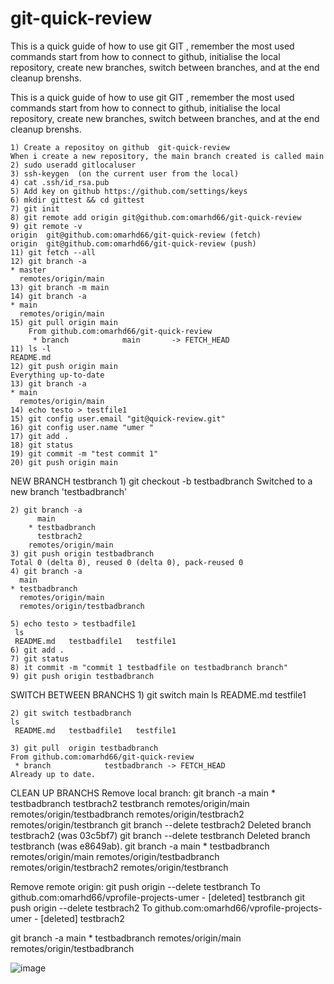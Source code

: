 # git-quick-review
This is a quick guide of how to use git GIT , remember the most used commands start from how to connect to github, initialise the local repository, create new branches, switch between branches, and at the end cleanup brenshs.


	
This is a quick guide of how to use git GIT , remember the most used commands start from how to connect to github, initialise the local repository, create new branches, switch between branches, and at the end cleanup brenshs.

	1) Create a repositoy on github  git-quick-review
	When i create a new repository, the main branch created is called main
	2) sudo useradd gitlocaluser
	3) ssh-keygen  (on the current user from the local)
	4) cat .ssh/id_rsa.pub 
	5) Add key on github https://github.com/settings/keys
	6) mkdir gittest && cd gittest
	7) git init 
	8) git remote add origin git@github.com:omarhd66/git-quick-review
	9) git remote -v
	origin  git@github.com:omarhd66/git-quick-review (fetch)
	origin  git@github.com:omarhd66/git-quick-review (push)
	11) git fetch --all
	12) git branch -a
	* master
	  remotes/origin/main
	13) git branch -m main
	14) git branch -a
	* main
	  remotes/origin/main
	15) git pull origin main
		From github.com:omarhd66/git-quick-review
		 * branch            main       -> FETCH_HEAD
	11) ls -l
	README.md 
	12) git push origin main
	Everything up-to-date
	13) git branch -a
	* main
	  remotes/origin/main
	14) echo testo > testfile1
	15) git config user.email "git@quick-review.git"
	16) git config user.name "umer "
	17) git add .
	18) git status
	19) git commit -m "test commit 1"
	20) git push origin main
		
	


NEW BRANCH testbranch 
	1) git checkout -b testbadbranch 
		Switched to a new branch 'testbadbranch'

	2) git branch -a
		  main
		* testbadbranch
		  testbrach2
		remotes/origin/main
	3) git push origin testbadbranch 
	Total 0 (delta 0), reused 0 (delta 0), pack-reused 0
	4) git branch -a
	  main
	* testbadbranch
	  remotes/origin/main
	  remotes/origin/testbadbranch
	
	5) echo testo > testbadfile1
	 ls
	 README.md   testbadfile1   testfile1  
	6) git add .
	7) git status
	8) it commit -m "commit 1 testbadfile on testbadbranch branch"
	9) git push origin testbadbranch 

	


SWITCH BETWEEN BRANCHS
	1) git switch main
	ls
	README.md   testfile1 

	2) git switch testbadbranch 
	ls
	 README.md   testbadfile1   testfile1  

	3) git pull  origin testbadbranch
	From github.com:omarhd66/git-quick-review
	 * branch            testbadbranch -> FETCH_HEAD
	Already up to date.


CLEAN UP BRANCHS
Remove local branch:
git branch -a
	  main
	* testbadbranch
	  testbrach2
	  testbranch
	  remotes/origin/main
	  remotes/origin/testbadbranch
	  remotes/origin/testbrach2
	  remotes/origin/testbranch
git branch --delete testbrach2 
	Deleted branch testbrach2 (was 03c5bf7)
git branch --delete testbranch 
	Deleted branch testbranch (was e8649ab).
git branch -a
	  main
	* testbadbranch
	  remotes/origin/main
	  remotes/origin/testbadbranch
	  remotes/origin/testbrach2
	  remotes/origin/testbranch

Remove remote origin:
git push origin --delete testbranch
	To github.com:omarhd66/vprofile-projects-umer
	 - [deleted]         testbranch
git push origin --delete testbrach2
	To github.com:omarhd66/vprofile-projects-umer
	 - [deleted]         testbrach2

git branch -a
	  main
	* testbadbranch
	  remotes/origin/main
	  remotes/origin/testbadbranch

![image](https://user-images.githubusercontent.com/30199904/230269664-e083b353-2673-45f2-9a14-6d46d88e9822.png)
